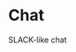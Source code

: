 <!-- ![build CI](https://github.com/u-master/frontend-project-lvl3/workflows/build%20CI/badge.svg)
[![Maintainability](https://api.codeclimate.com/v1/badges/21fb6a16463b99aa22f4/maintainability)](https://codeclimate.com/github/u-master/frontend-project-lvl3/maintainability) -->

# Chat

SLACK-like chat

